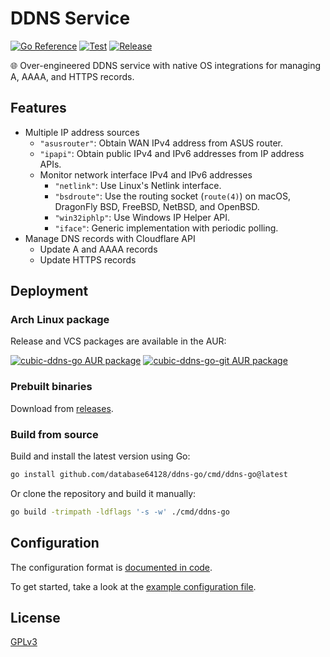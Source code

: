 # DDNS Service

[![Go Reference](https://pkg.go.dev/badge/github.com/database64128/ddns-go.svg)](https://pkg.go.dev/github.com/database64128/ddns-go)
[![Test](https://github.com/database64128/ddns-go/actions/workflows/test.yml/badge.svg)](https://github.com/database64128/ddns-go/actions/workflows/test.yml)
[![Release](https://github.com/database64128/ddns-go/actions/workflows/release.yml/badge.svg)](https://github.com/database64128/ddns-go/actions/workflows/release.yml)

🌐 Over-engineered DDNS service with native OS integrations for managing A, AAAA, and HTTPS records.

## Features

- Multiple IP address sources
    - `"asusrouter"`: Obtain WAN IPv4 address from ASUS router.
    - `"ipapi"`: Obtain public IPv4 and IPv6 addresses from IP address APIs.
    - Monitor network interface IPv4 and IPv6 addresses
        - `"netlink"`: Use Linux's Netlink interface.
        - `"bsdroute"`: Use the routing socket (`route(4)`) on macOS, DragonFly BSD, FreeBSD, NetBSD, and OpenBSD.
        - `"win32iphlp"`: Use Windows IP Helper API.
        - `"iface"`: Generic implementation with periodic polling.
- Manage DNS records with Cloudflare API
    - Update A and AAAA records
    - Update HTTPS records

## Deployment

### Arch Linux package

Release and VCS packages are available in the AUR:

[![cubic-ddns-go AUR package](https://img.shields.io/aur/version/cubic-ddns-go?label=cubic-ddns-go)](https://aur.archlinux.org/packages/cubic-ddns-go)
[![cubic-ddns-go-git AUR package](https://img.shields.io/aur/version/cubic-ddns-go-git?label=cubic-ddns-go-git)](https://aur.archlinux.org/packages/cubic-ddns-go-git)

### Prebuilt binaries

Download from [releases](https://github.com/database64128/ddns-go/releases).

### Build from source

Build and install the latest version using Go:

```sh
go install github.com/database64128/ddns-go/cmd/ddns-go@latest
```

Or clone the repository and build it manually:

```sh
go build -trimpath -ldflags '-s -w' ./cmd/ddns-go
```

## Configuration

The configuration format is [documented in code](https://pkg.go.dev/github.com/database64128/ddns-go/service#Config).

To get started, take a look at the [example configuration file](docs/config.json).

## License

[GPLv3](LICENSE)
